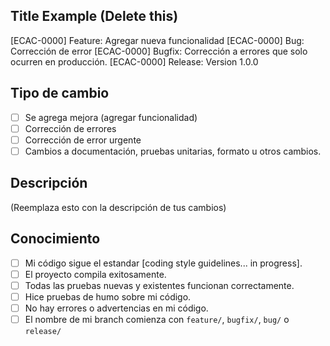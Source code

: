 ## Title Example (Delete this)
[ECAC-0000] Feature: Agregar nueva funcionalidad
[ECAC-0000] Bug: Corrección de error
[ECAC-0000] Bugfix: Corrección a errores que solo ocurren en producción.
[ECAC-0000] Release: Version 1.0.0

## Tipo de cambio

- [ ] Se agrega mejora (agregar funcionalidad)
- [ ] Corrección de errores
- [ ] Corrección de error urgente
- [ ] Cambios a documentación, pruebas unitarias, formato u otros cambios.

## Descripción

(Reemplaza esto con la descripción de tus cambios)

## Conocimiento

- [ ] Mi código sigue el estandar [coding style guidelines... in progress].
- [ ] El proyecto compila exitosamente.
- [ ] Todas las pruebas nuevas y existentes funcionan correctamente.
- [ ] Hice pruebas de humo sobre mi código.
- [ ] No hay errores o advertencias en mi código.
- [ ] El nombre de mi branch comienza con `feature/`, `bugfix/`, `bug/` o `release/` 